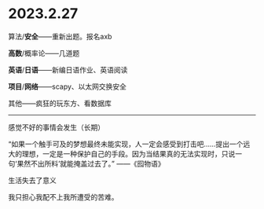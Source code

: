 # 2023.2.27

算法/**安全**——重新出题。报名axb

**高数**/概率论——几道题

**英语**/**日语**——新编日语作业、英语阅读

**项目**/**网络**——scapy、以太网交换安全

其他——疯狂的玩东方、看数据库

------

感觉不好的事情会发生（长期）

“如果一个触手可及的梦想最终未能实现，人一定会感受到打击吧……提出一个远大的理想，一定是一种保护自己的手段。因为当结果真的无法实现时，只说一句‘果然不出所料’就能掩盖过去了。” ——《囮物语》

生活失去了意义

我只担心我配不上我所遭受的苦难。

